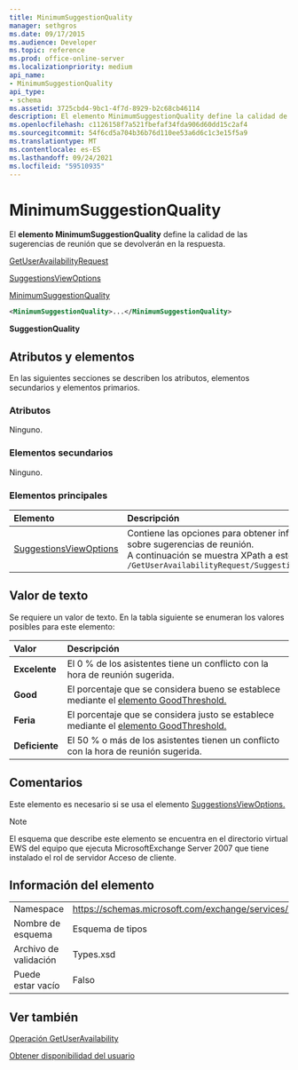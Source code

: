 ```yaml
---
title: MinimumSuggestionQuality
manager: sethgros
ms.date: 09/17/2015
ms.audience: Developer
ms.topic: reference
ms.prod: office-online-server
ms.localizationpriority: medium
api_name:
- MinimumSuggestionQuality
api_type:
- schema
ms.assetid: 3725cbd4-9bc1-4f7d-8929-b2c68cb46114
description: El elemento MinimumSuggestionQuality define la calidad de las sugerencias de reunión que se devolverán en la respuesta.
ms.openlocfilehash: c1126158f7a521fbefaf34fda906d60dd15c2af4
ms.sourcegitcommit: 54f6cd5a704b36b76d110ee53a6d6c1c3e15f5a9
ms.translationtype: MT
ms.contentlocale: es-ES
ms.lasthandoff: 09/24/2021
ms.locfileid: "59510935"
---
```

# <a name="minimumsuggestionquality"></a>MinimumSuggestionQuality

El **elemento MinimumSuggestionQuality** define la calidad de las sugerencias de reunión que se devolverán en la respuesta. 
  
[GetUserAvailabilityRequest](getuseravailabilityrequest.md)
  
[SuggestionsViewOptions](suggestionsviewoptions.md)
  
[MinimumSuggestionQuality](minimumsuggestionquality.md)
  
```xml
<MinimumSuggestionQuality>...</MinimumSuggestionQuality>
```

 **SuggestionQuality**
## <a name="attributes-and-elements"></a>Atributos y elementos

En las siguientes secciones se describen los atributos, elementos secundarios y elementos primarios.
  
### <a name="attributes"></a>Atributos

Ninguno.
  
### <a name="child-elements"></a>Elementos secundarios

Ninguno.
  
### <a name="parent-elements"></a>Elementos principales

|**Elemento**|**Descripción**|
|:-----|:-----|
|[SuggestionsViewOptions](suggestionsviewoptions.md) <br/> |Contiene las opciones para obtener información sobre sugerencias de reunión.  <br/> A continuación se muestra XPath a este elemento:  <br/>  `/GetUserAvailabilityRequest/SuggestionViewOptions` <br/> |
   
## <a name="text-value"></a>Valor de texto

Se requiere un valor de texto. En la tabla siguiente se enumeran los valores posibles para este elemento:
  
|**Valor**|**Descripción**|
|:-----|:-----|
|**Excelente** <br/> |El 0 % de los asistentes tiene un conflicto con la hora de reunión sugerida.  <br/> |
|**Good** <br/> |El porcentaje que se considera bueno se establece mediante el [elemento GoodThreshold.](goodthreshold.md)  <br/> |
|**Feria** <br/> |El porcentaje que se considera justo se establece mediante el [elemento GoodThreshold.](goodthreshold.md)  <br/> |
|**Deficiente** <br/> |El 50 % o más de los asistentes tienen un conflicto con la hora de reunión sugerida.  <br/> |
   
## <a name="remarks"></a>Comentarios

Este elemento es necesario si se usa el elemento [SuggestionsViewOptions.](suggestionsviewoptions.md) 
  
> [!NOTE]
> El esquema que describe este elemento se encuentra en el directorio virtual EWS del equipo que ejecuta MicrosoftExchange Server 2007 que tiene instalado el rol de servidor Acceso de cliente. 
  
## <a name="element-information"></a>Información del elemento

|||
|:-----|:-----|
|Namespace  <br/> |https://schemas.microsoft.com/exchange/services/2006/types  <br/> |
|Nombre de esquema  <br/> |Esquema de tipos  <br/> |
|Archivo de validación  <br/> |Types.xsd  <br/> |
|Puede estar vacío  <br/> |Falso  <br/> |
   
## <a name="see-also"></a>Ver también



[Operación GetUserAvailability](getuseravailability-operation.md)


[Obtener disponibilidad del usuario](https://msdn.microsoft.com/library/d4133fcb-9b0f-4e6b-aadf-a389da83516a%28Office.15%29.aspx)

